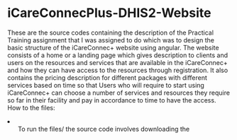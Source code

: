 # iCareConnecPlus-DHIS2-Website
These are the source codes containing the description of the Practical Training assignment that I was assigned to do which was to design the basic structure of the iCareConnec+ website using angular.
The website consists of a home or a landing page which gives description to clients and users on the resources and services that are available in the iCareConnec+ and how they can have access to the resources through registration. 
It also contains the pricing description for different packages with different services based on time so that Users who will require to start using iCareConnec+ can choose a number of services and resources they require so far in their facility and pay in accordance to time to have the access. 
<br>
How to the files:
<br>
<li>
  <ol>
    To run the files/ the source code involves downloading the
  </ol>
</li>
 
